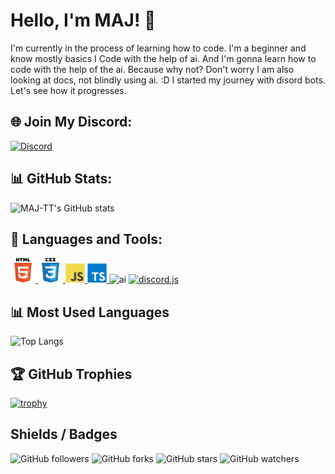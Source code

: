 # Hello, I'm MAJ! 👋
I'm currently in the process of learning how to code.
I'm a beginner and know mostly basics
I Code with the help of ai. And I'm gonna learn how to code with the help of the ai. Because why not? 
Don't worry I am also looking at docs, not blindly using ai. :D
I started my journey with disord bots. Let's see how it progresses.

## 🌐 Join My Discord:

[![Discord](https://img.shields.io/discord/899291097254228048?color=black&label=Join%20My%20Discord&logo=discord&logoColor=white&style=for-the-badge)](https://discord.gg/NwWScqzXA8)

## 📊 GitHub Stats:

![MAJ-TT's GitHub stats](https://github-readme-stats.vercel.app/api?username=MAJ-TT&show_icons=true&bg_color=000000&title_color=ffffff&text_color=ffffff&icon_color=#1B85F2)

## 🚀 Languages and Tools:

<p align="left"> 
    <a href="https://www.w3.org/html/" target="_blank"> <img src="https://raw.githubusercontent.com/devicons/devicon/master/icons/html5/html5-original-wordmark.svg" alt="html5" width="40" height="40"/> </a> 
    <a href="https://www.w3schools.com/css/" target="_blank"> <img src="https://raw.githubusercontent.com/devicons/devicon/master/icons/css3/css3-original-wordmark.svg" alt="css3" width="40" height="40"/> </a> 
    <a href="https://developer.mozilla.org/en-US/docs/Web/JavaScript" target="_blank"> <img src="https://raw.githubusercontent.com/devicons/devicon/master/icons/javascript/javascript-original.svg" alt="javascript" width="31" height="31"/> </a> 
    <a href="https://www.typescriptlang.org/" target="_blank"> <img src="https://raw.githubusercontent.com/devicons/devicon/master/icons/typescript/typescript-original.svg" alt="typescript" width="31" height="31"/> </a>
    <img src="https://img.icons8.com/color/48/000000/artificial-intelligence.png" alt="ai" width="30" height="30"/>
    <a href="https://discord.js.org/" target="_blank"> <img src="https://img.icons8.com/color/48/000000/discord-logo.png" alt="discord.js" width="30" height="30"/> </a>
</p>


## 📊 Most Used Languages

![Top Langs](https://github-readme-stats.vercel.app/api/top-langs/?username=MAJ-TT&layout=compact&bg_color=000000&title_color=ffffff&text_color=ffffff)

## 🏆 GitHub Trophies

[![trophy](https://github-profile-trophy.vercel.app/?username=MAJ-TT&theme=darkhub)](https://github.com/ryo-ma/github-profile-trophy)


## Shields / Badges
![GitHub followers](https://img.shields.io/github/followers/MAJ-TT?style=for-the-badge&logo=github&color=black&logoColor=white&labelColor=black)
![GitHub forks](https://img.shields.io/github/forks/MAJ-TT/MAJ-TT?style=for-the-badge&logo=github&color=black&logoColor=white&labelColor=black)
![GitHub stars](https://img.shields.io/github/stars/MAJ-TT/MAJ-TT?style=for-the-badge&logo=github&color=black&logoColor=white&labelColor=black)
![GitHub watchers](https://img.shields.io/github/watchers/MAJ-TT/MAJ-TT?style=for-the-badge&logo=github&color=black&logoColor=white&labelColor=black)



